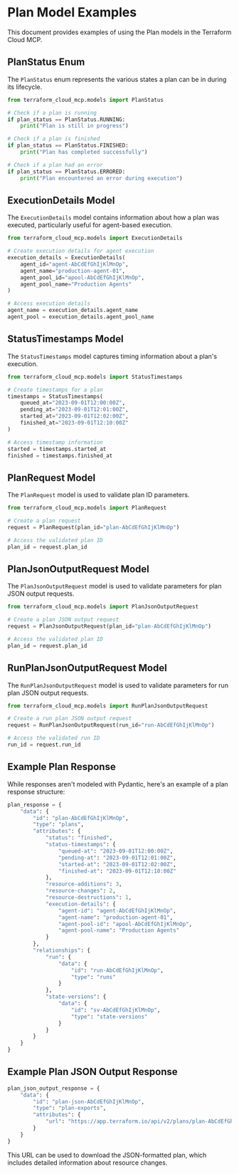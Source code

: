 # Plan Model Examples

This document provides examples of using the Plan models in the Terraform Cloud MCP.

## PlanStatus Enum

The `PlanStatus` enum represents the various states a plan can be in during its lifecycle.

```python
from terraform_cloud_mcp.models import PlanStatus

# Check if a plan is running
if plan_status == PlanStatus.RUNNING:
    print("Plan is still in progress")

# Check if a plan is finished
if plan_status == PlanStatus.FINISHED:
    print("Plan has completed successfully")

# Check if a plan had an error
if plan_status == PlanStatus.ERRORED:
    print("Plan encountered an error during execution")
```

## ExecutionDetails Model

The `ExecutionDetails` model contains information about how a plan was executed, particularly useful for agent-based execution.

```python
from terraform_cloud_mcp.models import ExecutionDetails

# Create execution details for agent execution
execution_details = ExecutionDetails(
    agent_id="agent-AbCdEfGhIjKlMnOp",
    agent_name="production-agent-01",
    agent_pool_id="apool-AbCdEfGhIjKlMnOp",
    agent_pool_name="Production Agents"
)

# Access execution details
agent_name = execution_details.agent_name
agent_pool = execution_details.agent_pool_name
```

## StatusTimestamps Model

The `StatusTimestamps` model captures timing information about a plan's execution.

```python
from terraform_cloud_mcp.models import StatusTimestamps

# Create timestamps for a plan
timestamps = StatusTimestamps(
    queued_at="2023-09-01T12:00:00Z",
    pending_at="2023-09-01T12:01:00Z",
    started_at="2023-09-01T12:02:00Z",
    finished_at="2023-09-01T12:10:00Z"
)

# Access timestamp information
started = timestamps.started_at
finished = timestamps.finished_at
```

## PlanRequest Model

The `PlanRequest` model is used to validate plan ID parameters.

```python
from terraform_cloud_mcp.models import PlanRequest

# Create a plan request
request = PlanRequest(plan_id="plan-AbCdEfGhIjKlMnOp")

# Access the validated plan ID
plan_id = request.plan_id
```

## PlanJsonOutputRequest Model

The `PlanJsonOutputRequest` model is used to validate parameters for plan JSON output requests.

```python
from terraform_cloud_mcp.models import PlanJsonOutputRequest

# Create a plan JSON output request
request = PlanJsonOutputRequest(plan_id="plan-AbCdEfGhIjKlMnOp")

# Access the validated plan ID
plan_id = request.plan_id
```

## RunPlanJsonOutputRequest Model

The `RunPlanJsonOutputRequest` model is used to validate parameters for run plan JSON output requests.

```python
from terraform_cloud_mcp.models import RunPlanJsonOutputRequest

# Create a run plan JSON output request
request = RunPlanJsonOutputRequest(run_id="run-AbCdEfGhIjKlMnOp")

# Access the validated run ID
run_id = request.run_id
```

## Example Plan Response

While responses aren't modeled with Pydantic, here's an example of a plan response structure:

```python
plan_response = {
    "data": {
        "id": "plan-AbCdEfGhIjKlMnOp",
        "type": "plans",
        "attributes": {
            "status": "finished",
            "status-timestamps": {
                "queued-at": "2023-09-01T12:00:00Z",
                "pending-at": "2023-09-01T12:01:00Z",
                "started-at": "2023-09-01T12:02:00Z",
                "finished-at": "2023-09-01T12:10:00Z"
            },
            "resource-additions": 3,
            "resource-changes": 2,
            "resource-destructions": 1,
            "execution-details": {
                "agent-id": "agent-AbCdEfGhIjKlMnOp",
                "agent-name": "production-agent-01",
                "agent-pool-id": "apool-AbCdEfGhIjKlMnOp",
                "agent-pool-name": "Production Agents"
            }
        },
        "relationships": {
            "run": {
                "data": {
                    "id": "run-AbCdEfGhIjKlMnOp",
                    "type": "runs"
                }
            },
            "state-versions": {
                "data": {
                    "id": "sv-AbCdEfGhIjKlMnOp",
                    "type": "state-versions"
                }
            }
        }
    }
}
```

## Example Plan JSON Output Response

```python
plan_json_output_response = {
    "data": {
        "id": "plan-json-AbCdEfGhIjKlMnOp",
        "type": "plan-exports",
        "attributes": {
            "url": "https://app.terraform.io/api/v2/plans/plan-AbCdEfGhIjKlMnOp/json-output?token=temporary-authentication-token"
        }
    }
}
```

This URL can be used to download the JSON-formatted plan, which includes detailed information about resource changes.